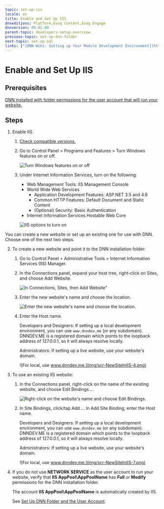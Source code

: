```yaml
---
topic: set-up-iis
locale: en
title: Enable and Set Up IIS
dnneditions: Platform,Evoq Content,Evoq Engage
dnnversion: 09.02.00
parent-topic: developers-setup-overview
previous-topic: set-up-dnn-folder
next-topic: set-up-sql
links: ["[DNN Wiki: Setting up Your Module Development Environment](http://www.dnnsoftware.com/wiki/setting-up-your-module-development-environment)","[Setting up your DotNetNuke Module Development Environment by Chris Hammond](http://www.christoc.com/Tutorials/All-Tutorials/aid/1)","[DNN Community Blog: Installing DNN by Clinton Patterson](http://www.dnnsoftware.com/community-blog/cid/155070/installing-dnn)"]
---
```


# Enable and Set Up IIS

## Prerequisites

[DNN installed with folder permissions for the user account that will run your website.](set-up-dnn-folder)

## Steps

1.  Enable IIS.
    1.  [Check compatible versions.](requirements)
    2.  Go to Control Panel \> Programs and Features \> Turn Windows features on or off.
        
          
        
        ![Turn Windows features on or off](img/scr-InstallIIS-1.png)
        
          
        
    3.  Under Internet Information Services, turn on the following:
        
        *   Web Management Tools: IIS Management Console
        *   World Wide Web Services
            *   Application Development Features: ASP.NET 3.5 and 4.6
            *   Common HTTP Features: Default Document and Static Content
            *   (Optional) Security: Basic Authentication
        *   Internet Information Services Hostable Web Core
        
          
        
        ![IIS options to turn on](img/scr-InstallIIS-6.png)
        
          
        

You can create a new website or set up an existing one for use with DNN. Choose one of the next two steps.

2.  To create a new website and point it to the DNN installation folder:
    1.  Go to Control Panel \> Administrative Tools \> Internet Information Services (IIS) Manager.
    2.  In the Connections panel, expand your host tree, right-click on Sites, and choose Add Website.
        
          
        
        ![In Connections, Sites, then Add Website"](img/scr-NewSiteInIIS-1.png)
        
          
        
    3.  Enter the new website's name and choose the location.
        
          
        
        ![Enter the new website's name and choose the location.](img/scr-NewSiteInIIS-2.png)
        
          
        
    4.  Enter the Host name.
        
        Developers and Designers: If setting up a local development environment, you can use `www.dnndev.me` (or any subdomain). DNNDEV.ME is a registered domain which points to the loopback address of 127.0.0.1, so it will always resolve locally.
        
        Administrators: If setting up a live website, use your website's domain.
        
          
        
        ![For local, use www.dnndev.me.](img/scr-NewSiteInIIS-4.png)
        
          
        
3.  To use an existing IIS website:
    1.  In the Connections panel, right-click on the name of the existing website, and choose Edit Bindings....
        
          
        
        ![Right-click on the website's name and choose Edit Bindings.](img/scr-NewSiteInIIS-6.png)
        
          
        
    2.  In Site Bindings, click/tap Add.... In Add Site Binding, enter the Host name.
        
        Developers and Designers: If setting up a local development environment, you can use `www.dnndev.me` (or any subdomain). DNNDEV.ME is a registered domain which points to the loopback address of 127.0.0.1, so it will always resolve locally.
        
        Administrators: If setting up a live website, use your website's domain.
        
          
        
        ![For local, use www.dnndev.me.](img/scr-NewSiteInIIS-7.png)
        
          
        
4.  If you do not use **NETWORK SERVICE** as the user account to run your website, verify that **IIS AppPool\\AppPoolName** has **Full** or **Modify** permissions for the DNN installation folder.
    
    The account **IIS AppPool\\AppPoolName** is automatically created by IIS.
    
    See [Set Up DNN Folder and the User Account](set-up-dnn-folder).